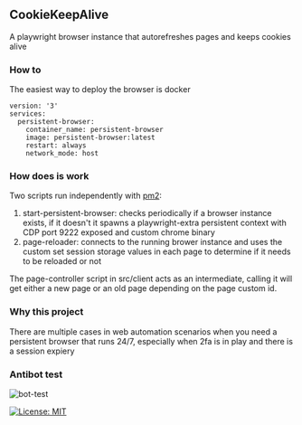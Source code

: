 ## CookieKeepAlive
A playwright browser instance that autorefreshes pages and keeps cookies alive

### How to
The easiest way to deploy the browser is docker
```
version: '3'
services:
  persistent-browser:
    container_name: persistent-browser
    image: persistent-browser:latest
    restart: always
    network_mode: host
```

### How does is work
Two scripts run independently with [pm2]('https://www.npmjs.com/package/pm2):
1. start-persistent-browser: checks periodically if a browser instance exists, if it doesn't it spawns a playwright-extra persistent context with CDP port 9222 exposed and custom chrome binary
2. page-reloader: connects to the running brower instance and uses the custom set session storage values in each page to determine if it needs to be reloaded or not

The page-controller script in src/client acts as an intermediate, calling it will get either a new page or an old page depending on the page custom id. 

### Why this project
There are multiple cases in web automation scenarios when you need a persistent browser that runs 24/7, especially when 2fa is in play and there is a session expiery

### Antibot test
![bot-test](https://raw.githubusercontent.com/bskdany/PersistentBrowser/main/src/data/sannysoft.png)

[![License: MIT](https://img.shields.io/badge/License-MIT-yellow.svg)](https://opensource.org/licenses/MIT)
